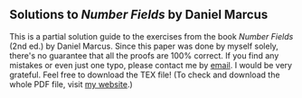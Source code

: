 ## Solutions to *Number Fields* by Daniel Marcus

This is a partial solution guide to the exercises from the book *Number Fields* (2nd ed.) by Daniel Marcus. Since this paper was done by myself solely, there's no guarantee that all the proofs are 100% correct. If you find any mistakes or even just one typo, please contact me by <a href="mailto:timo65537@protonmail.com">email</a>. I would be very grateful. Feel free to download the TEX file! (To check and download the whole PDF file, visit [my website](https://timomath.com/en/textbook-solutions/).)
